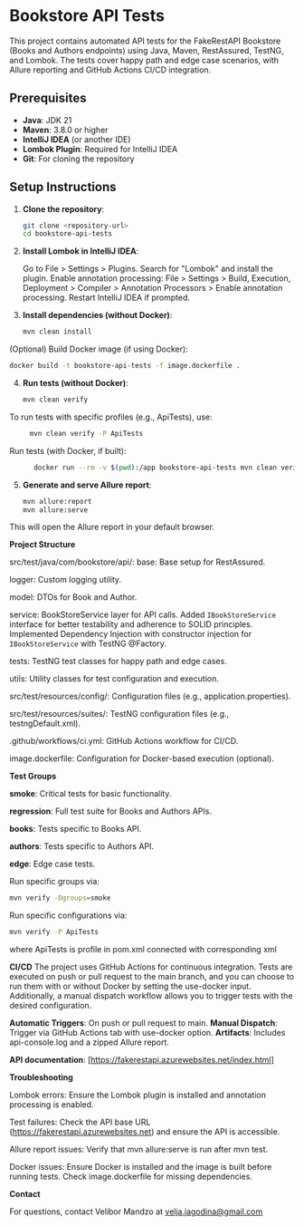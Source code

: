 # Bookstore API Tests

This project contains automated API tests for the FakeRestAPI Bookstore (Books and Authors endpoints) using Java, Maven, RestAssured, TestNG, and Lombok. The tests cover happy path and edge case scenarios, with Allure reporting and GitHub Actions CI/CD integration.

## Prerequisites

- **Java**: JDK 21
- **Maven**: 3.8.0 or higher
- **IntelliJ IDEA** (or another IDE)
- **Lombok Plugin**: Required for IntelliJ IDEA
- **Git**: For cloning the repository

## Setup Instructions

1. **Clone the repository**:
   ```bash
   git clone <repository-url>
   cd bookstore-api-tests

2. **Install Lombok in IntelliJ IDEA**:

    Go to File > Settings > Plugins.
    Search for "Lombok" and install the plugin.
    Enable annotation processing: File > Settings > Build, Execution, Deployment > Compiler > Annotation Processors > Enable annotation processing.
    Restart IntelliJ IDEA if prompted.


3. **Install dependencies (without Docker)**:
    ```bash
   mvn clean install

  (Optional) Build Docker image (if using Docker):   
  ```bash
  docker build -t bookstore-api-tests -f image.dockerfile .
  ```

4. **Run tests (without Docker)**:
    ```bash
   mvn clean verify

  To run tests with specific profiles (e.g., ApiTests), use:
   ```bash 
        mvn clean verify -P ApiTests
  ```

  Run tests (with Docker, if built):
```bash
      docker run --rm -v $(pwd):/app bookstore-api-tests mvn clean verify
```

5. **Generate and serve Allure report**:
    ```bash
   mvn allure:report
   mvn allure:serve

This will open the Allure report in your default browser.

**Project Structure**

src/test/java/com/bookstore/api/:
   base: Base setup for RestAssured.

   logger: Custom logging utility.

   model: DTOs for Book and Author.

   service: BookStoreService layer for API calls. Added `IBookStoreService` interface for better testability and adherence to SOLID principles.
Implemented Dependency Injection with constructor injection for `IBookStoreService` with TestNG @Factory.

   tests: TestNG test classes for happy path and edge cases.

   utils: Utility classes for test configuration and execution.

src/test/resources/config/: Configuration files (e.g., application.properties).

src/test/resources/suites/: TestNG configuration files (e.g., testngDefault.xml).

.github/workflows/ci.yml: GitHub Actions workflow for CI/CD.

image.dockerfile: Configuration for Docker-based execution (optional).


**Test Groups**

**smoke**: Critical tests for basic functionality.

**regression**: Full test suite for Books and Authors APIs.

**books**: Tests specific to Books API.

**authors**: Tests specific to Authors API.

**edge**: Edge case tests.


Run specific groups via:
```bash
mvn verify -Dgroups=smoke
```

Run specific configurations via:
```bash
mvn verify -P ApiTests
```
where ApiTests is profile in pom.xml connected with corresponding xml

**CI/CD**
The project uses GitHub Actions for continuous integration. 
Tests are executed on push or pull request to the main branch, and you can choose to run them with or without Docker by setting the use-docker input. 
Additionally, a manual dispatch workflow allows you to trigger tests with the desired configuration.

   **Automatic Triggers**: On push or pull request to main.
   **Manual Dispatch**: Trigger via GitHub Actions tab with use-docker option.
   **Artifacts**: Includes api-console.log and a zipped Allure report.

**API documentation**: [https://fakerestapi.azurewebsites.net/index.html]

**Troubleshooting**

   Lombok errors: Ensure the Lombok plugin is installed and annotation processing is enabled.
   
   Test failures: Check the API base URL (https://fakerestapi.azurewebsites.net) and ensure the API is accessible.
   
   Allure report issues: Verify that mvn allure:serve is run after mvn test.
   
   Docker issues: Ensure Docker is installed and the image is built before running tests. Check image.dockerfile for missing dependencies.

**Contact**

For questions, contact Velibor Mandzo at velja.jagodina@gmail.com

